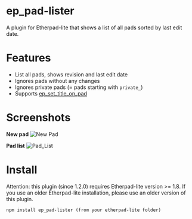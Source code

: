 # ep_pad-lister

A plugin for Etherpad-lite that shows a list of all pads sorted by last edit date.


# Features

* List all pads, shows revision and last edit date
* Ignores pads without any changes
* Ignores private pads (= pads starting with `private_`)
* Supports [ep\_set\_title\_on\_pad](https://github.com/JohnMcLear/ep_set_title_on_pad)

# Screenshots

**New pad**
![New Pad](https://ktt-ol.github.io/ep_pad-lister/images/new_pad.jpg)

**Pad list**
![Pad_List](https://ktt-ol.github.io/ep_pad-lister/images/pad_list.jpg)


# Install

Attention: this plugin (since 1.2.0) requires Etherpad-lite version >= 1.8. If you use an older Etherpad-lite installation, please use an older version of this plugin.  

```shell script
npm install ep_pad-lister (from your etherpad-lite folder)
```
